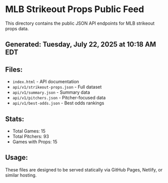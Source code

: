# MLB Strikeout Props Public Feed

This directory contains the public JSON API endpoints for MLB strikeout props data.

## Generated: Tuesday, July 22, 2025 at 10:18 AM EDT

## Files:
- `index.html` - API documentation
- `api/v1/strikeout-props.json` - Full dataset
- `api/v1/summary.json` - Summary data
- `api/v1/pitchers.json` - Pitcher-focused data  
- `api/v1/best-odds.json` - Best odds rankings

## Stats:
- Total Games: 15
- Total Pitchers: 93
- Games with Props: 15

## Usage:
These files are designed to be served statically via GitHub Pages, Netlify, or similar hosting.
